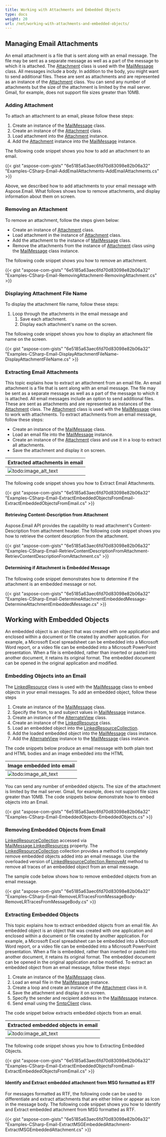 ```yaml
---
title: Working with Attachments and Embedded Objects
type: docs
weight: 20
url: /net/working-with-attachments-and-embedded-objects/
---
```



## **Managing Email Attachments**
An email attachment is a file that is sent along with an email message. The file may be sent as a separate message as well as a part of the message to which it is attached. The [Attachment](https://apireference.aspose.com/net/email/aspose.email/attachment) class is used with the [MailMessage](https://apireference.aspose.com/net/email/aspose.email/mailmessage) class. All messages include a body. In addition to the body, you might want to send additional files. These are sent as attachments and are represented as an instance of the [Attachment](https://apireference.aspose.com/net/email/aspose.email/attachment) class. You can send any number of attachments but the size of the attachment is limited by the mail server. Gmail, for example, does not support file sizes greater than 10MB.
### **Adding Attachment**
To attach an attachment to an email, please follow these steps:

1. Create an instance of the [MailMessage](https://apireference.aspose.com/net/email/aspose.email/mailmessage) class.
1. Create an instance of the [Attachment](https://apireference.aspose.com/net/email/aspose.email/attachment) class.
1. Load attachment into the [Attachment](https://apireference.aspose.com/net/email/aspose.email/attachment) instance.
1. Add the [Attachment](https://apireference.aspose.com/net/email/aspose.email/attachment) instance into the [MailMessage](https://apireference.aspose.com/net/email/aspose.email/mailmessage) instance.

The following code snippet shows you how to add an attachment to an email.



{{< gist "aspose-com-gists" "6e5185a63aec6fd70d83098e82b06a32" "Examples-CSharp-Email-AddEmailAttachments-AddEmailAttachments.cs" >}}



Above, we described how to add attachments to your email message with Aspose.Email. What follows shows how to remove attachments, and display information about them on screen.
### **Removing an Attachment**
To remove an attachment, follow the steps given below:

- Create an instance of [Attachment](https://apireference.aspose.com/net/email/aspose.email/attachment) class.
- Load attachment in the instance of [Attachment](https://apireference.aspose.com/net/email/aspose.email/attachment) class.
- Add the attachment to the instance of [MailMessage](https://apireference.aspose.com/net/email/aspose.email/mailmessage) class.
- Remove the attachments from the instance of [Attachment](https://apireference.aspose.com/net/email/aspose.email/attachment) class using the [MailMessage](https://apireference.aspose.com/net/email/aspose.email/mailmessage) class instance.

The following code snippet shows you how to remove an attachment.



{{< gist "aspose-com-gists" "6e5185a63aec6fd70d83098e82b06a32" "Examples-CSharp-Email-RemovingAttachment-RemovingAttachment.cs" >}}
### **Displaying Attachment File Name**
To display the attachment file name, follow these steps:

1. Loop through the attachments in the email message and
   1. Save each attachment.
   1. Display each attachment's name on the screen.

The following code snippet shows you how to display an attachment file name on the screen.



{{< gist "aspose-com-gists" "6e5185a63aec6fd70d83098e82b06a32" "Examples-CSharp-Email-DisplayAttachmentFileName-DisplayAttachmentFileName.cs" >}}
### **Extracting Email Attachments**
This topic explains how to extract an attachment from an email file. An email attachment is a file that is sent along with an email message. The file may be sent as a separate message as well as a part of the message to which it is attached. All email messages include an option to send additional files. These are sent as attachments and are represented as instances of the [Attachment](https://apireference.aspose.com/net/email/aspose.email/attachment) class. The [Attachment](https://apireference.aspose.com/net/email/aspose.email/attachment) class is used with the [MailMessage](https://apireference.aspose.com/net/email/aspose.email/mailmessage) class to work with attachments. To extract attachments from an email message, follow these steps:

- Create an instance of the [MailMessage](https://apireference.aspose.com/net/email/aspose.email/mailmessage) class.
- Load an email file into the [MailMessage](https://apireference.aspose.com/net/email/aspose.email/mailmessage) instance.
- Create an instance of the [Attachment](https://apireference.aspose.com/net/email/aspose.email/attachment) class and use it in a loop to extract all attachments.
- Save the attachment and display it on screen.

|**Extracted attachments in email**|
| :- |
|![todo:image_alt_text](working-with-attachments-and-embedded-objects_1.png)|
The following code snippet shows you how to Extract Email Attachments.



{{< gist "aspose-com-gists" "6e5185a63aec6fd70d83098e82b06a32" "Examples-CSharp-Email-ExtractEmbeddedObjectsFromEmail-ExtractEmbeddedObjectsFromEmail.cs" >}}
#### **Retrieving Content-Description from Attachment**
Aspose.Email API provides the capability to read attachment's Content-Description from attachment header. The following code snippet shows you how to retrieve the content description from the attachment.



{{< gist "aspose-com-gists" "6e5185a63aec6fd70d83098e82b06a32" "Examples-CSharp-Email-RetrievContentDescriptionFromAttachment-RetrievContentDescriptionFromAttachment.cs" >}}
#### **Determining if Attachment is Embedded Message**
The following code snippet demonstrates how to determine if the attachment is an embedded message or not.

{{< gist "aspose-com-gists" "6e5185a63aec6fd70d83098e82b06a32" "Examples-CSharp-Email-DetermineAttachmentEmbeddedMessage-DetermineAttachmentEmbeddedMessage.cs" >}}
## **Working with Embedded Objects**
An embedded object is an object that was created with one application and enclosed within a document or file created by another application. For example, a Microsoft Excel spreadsheet can be embedded into a Microsoft Word report, or a video file can be embedded into a Microsoft PowerPoint presentation. When a file is embedded, rather than inserted or pasted into another document, it retains its original format. The embedded document can be opened in the original application and modified.
### **Embedding Objects into an Email**
The [LinkedResource](https://apireference.aspose.com/net/email/aspose.email/linkedresource) class is used with the [MailMessage](https://apireference.aspose.com/net/email/aspose.email/mailmessage) class to embed objects in your email messages. To add an embedded object, follow these steps

1. Create an instance of the [MailMessage](https://apireference.aspose.com/net/email/aspose.email/mailmessage) class.
1. Specify the from, to and subject values in [MailMessage](https://apireference.aspose.com/net/email/aspose.email/mailmessage) instance.
1. Create an instance of the [AlternateView](https://apireference.aspose.com/net/email/aspose.email/alternateview) class.
1. Create an instance of the [LinkedResource](https://apireference.aspose.com/net/email/aspose.email/linkedresource) class.
1. Load an embedded object into the [LinkedResourceCollection](https://apireference.aspose.com/net/email/aspose.email/linkedresourcecollection).
1. Add the loaded embedded object into the [MailMessage](https://apireference.aspose.com/net/email/aspose.email/mailmessage) class instance.
1. Add the [AlternateView](https://apireference.aspose.com/net/email/aspose.email/alternateview) instance to the [MailMessage](https://apireference.aspose.com/net/email/aspose.email/mailmessage) class instance.

The code snippets below produce an email message with both plain text and HTML bodies and an image embedded into the HTML

|**Image embedded into email**|
| :- |
|![todo:image_alt_text](working-with-attachments-and-embedded-objects_2.png)|
You can send any number of embedded objects. The size of the attachment is limited by the mail server. Gmail, for example, does not support file sizes greater than 10MB. The code snippets below demonstrate how to embed objects into an Email.



{{< gist "aspose-com-gists" "6e5185a63aec6fd70d83098e82b06a32" "Examples-CSharp-Email-EmbeddedObjects-EmbeddedObjects.cs" >}}
### **Removing Embedded Objects from Email**
[LinkedResourceCollection](https://apireference.aspose.com/net/email/aspose.email/linkedresourcecollection) accessed via [MailMessage.LinkedResources](https://apireference.aspose.com/net/email/aspose.email/mailmessage/properties/linkedresources) property. The [LinkedResourceCollection](https://apireference.aspose.com/net/email/aspose.email/linkedresourcecollection) collection provides a method to completely remove embedded objects added into an email message. Use the overloaded version of [LinkedResourceCollection.RemoveAt](https://apireference.aspose.com/net/email/aspose.email/linkedresourcecollection/methods/removeat/index) method to remove all traces of an embedded object from an email message.

The sample code below shows how to remove embedded objects from an email message.



{{< gist "aspose-com-gists" "6e5185a63aec6fd70d83098e82b06a32" "Examples-CSharp-Email-RemoveLRTracesFromMessageBody-RemoveLRTracesFromMessageBody.cs" >}}
### **Extracting Embedded Objects**
This topic explains how to extract embedded objects from an email file. An embedded object is an object that was created with one application and enclosed within a document or file created by another application. For example, a Microsoft Excel spreadsheet can be embedded into a Microsoft Word report, or a video file can be embedded into a Microsoft PowerPoint presentation. When a file is embedded, rather than inserted or pasted into another document, it retains its original format. The embedded document can be opened in the original application and be modified. To extract an embedded object from an email message, follow these steps:

1. Create an instance of the [MailMessage](https://apireference.aspose.com/net/email/aspose.email/mailmessage) class.
1. Load an email file in the [MailMessage](https://apireference.aspose.com/net/email/aspose.email/mailmessage) instance.
1. Create a loop and create an instance of the [Attachment](https://apireference.aspose.com/net/email/aspose.email/attachment) class in it.
1. Save the attachment and display it on screen.
1. Specify the sender and recipient address in the [MailMessage](https://apireference.aspose.com/net/email/aspose.email/mailmessage) instance.
1. Send email using the [SmtpClient](https://apireference.aspose.com/net/email/aspose.email.clients.smtp/smtpclient) class.

The code snippet below extracts embedded objects from an email.

|**Extracted embedded objects in email**|
| :- |
|![todo:image_alt_text](working-with-attachments-and-embedded-objects_3.png)|
The following code snippet shows you how to Extracting Embedded Objects.



{{< gist "aspose-com-gists" "6e5185a63aec6fd70d83098e82b06a32" "Examples-CSharp-Email-ExtractEmbeddedObjectsFromEmail-ExtractEmbeddedObjectsFromEmail.cs" >}}
#### **Identify and Extract embedded attachment from MSG formatted as RTF**
For messages formatted as RTF, the following code can be used to differentiate and extract attachments that are either Inline or appear as Icon in the message body. The following code snippet shows you how to Identify and Extract embedded attachment from MSG formatted as RTF.



{{< gist "aspose-com-gists" "6e5185a63aec6fd70d83098e82b06a32" "Examples-CSharp-Email-ExtractMSGEmbeddedAttachment-ExtractMSGEmbeddedAttachment.cs" >}}
